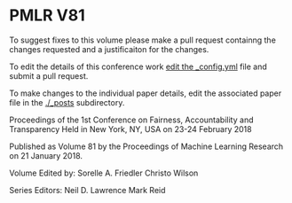 # PMLR V81

To suggest fixes to this volume please make a pull request containng the changes requested and a justificaiton for the changes.

To edit the details of this conference work [edit the _config.yml](./_config.yml) file and submit a pull request.

To make changes to the individual paper details, edit the associated paper file in the [./_posts](./_posts) subdirectory.

Proceedings of the 1st Conference on Fairness, Accountability and Transparency
  Held in New York, NY, USA on 23-24 February 2018

Published as Volume 81 by the Proceedings of Machine Learning Research on 21 January 2018.

Volume Edited by:
  Sorelle A. Friedler
  Christo Wilson

Series Editors:
  Neil D. Lawrence
  Mark Reid
